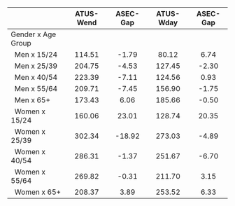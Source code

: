 
|                      |    ATUS-Wend |     ASEC-Gap |    ATUS-Wday |     ASEC-Gap |
| -------------------- | :----------: | :----------: | :----------: | :----------: |
| Gender x Age Group   |              |              |              |              |
| &nbsp;&nbsp;Men x 15/24 |       114.51 |        -1.79 |        80.12 |         6.74 |
| &nbsp;&nbsp;Men x 25/39 |       204.75 |        -4.53 |       127.45 |        -2.30 |
| &nbsp;&nbsp;Men x 40/54 |       223.39 |        -7.11 |       124.56 |         0.93 |
| &nbsp;&nbsp;Men x 55/64 |       209.71 |        -7.45 |       156.90 |        -1.75 |
| &nbsp;&nbsp;Men x 65+ |       173.43 |         6.06 |       185.66 |        -0.50 |
| &nbsp;&nbsp;Women x 15/24 |       160.06 |        23.01 |       128.74 |        20.35 |
| &nbsp;&nbsp;Women x 25/39 |       302.34 |       -18.92 |       273.03 |        -4.89 |
| &nbsp;&nbsp;Women x 40/54 |       286.31 |        -1.37 |       251.67 |        -6.70 |
| &nbsp;&nbsp;Women x 55/64 |       269.82 |        -0.31 |       211.70 |         3.15 |
| &nbsp;&nbsp;Women x 65+ |       208.37 |         3.89 |       253.52 |         6.33 |

